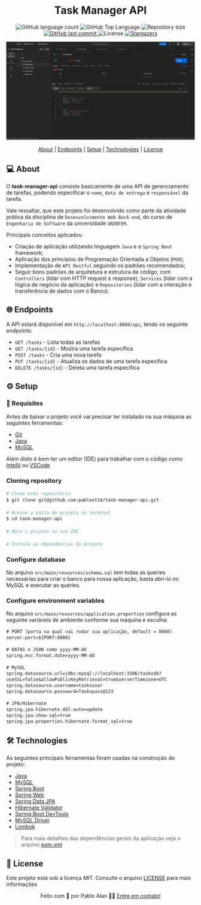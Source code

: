 <h1 align="center">
  Task Manager API
</h1>

<p align="center">
  <img alt="GitHub language count" src="https://img.shields.io/github/languages/count/pabloxt14/task-manager-api">

  <img alt="GitHub Top Language" src="https://img.shields.io/github/languages/top/pabloxt14/task-manager-api" />

  <img alt="Repository size" src="https://img.shields.io/github/repo-size/pabloxt14/task-manager-api">
  
  <a href="https://github.com/pabloxt14/task-manager-api/commits/master">
    <img alt="GitHub last commit" src="https://img.shields.io/github/last-commit/pabloxt14/task-manager-api">
  </a>
    
   <img alt="License" src="https://img.shields.io/badge/license-MIT-blue">

   <a href="https://github.com/pabloxt14/task-manager-api/stargazers">
    <img alt="Stargazers" src="https://img.shields.io/github/stars/pabloxt14/task-manager-api?style=social">
  </a>
</p>

<p>
  <img src=".github/cover.png" alt="Capa do projeto" />
</p>

<p align="center">
 <a href="#-about">About</a> | 
 <a href="#-endpoints">Endpoints</a> | 
 <a href="#-setup">Setup</a> | 
 <a href="#-technologies">Technologies</a> | 
 <a href="#-license">License</a>
</p>


## 💻 About

O **task-manager-api** consiste basicamente de uma API de gerenciamento de tarefas, podendo especificar o `nome`, `data de entrega` e `responsável` da tarefa.

Vale ressaltar, que este projeto foi desenvolvido como parte da atividade prática da disciplina de `Desenvolvimento Web Back-end`, do curso de `Engenharia de Software` da universidade `UNINTER`.

Principais conceitos aplicados:
- Criação de aplicação utilizando linguagem `Java` e o `Spring Boot` framework;
- Aplicação dos princípios de Programação Orientada a Objetos (`POO`);
- Implementação de `API Restful` seguindo os padrões recomendados;
- Seguir bons padrões de arquitetura e estrutura de código, com `Controllers` (lidar com HTTP request e response), `Services` (lidar com a lógica de negócio da aplicação) e `Repositories` (lidar com a interação e transferência de dados com o Banco).


<!-- ## 🔗 Deploy

O deploy da aplicação pode ser acessada através da seguinte URL base: https://pabloxt14-nlw-expert-notes.vercel.app/ -->


## 🌐 Endpoints

A API estará disponível em `http://localhost:8080/api`, tendo os seguinte endpoints:

- `GET /tasks` - Lista todas as tarefas
- `GET /tasks/{id}` - Mostra uma tarefa específica
- `POST /tasks` - Cria uma nova tarefa
- `PUT /tasks/{id}` - Atualiza os dados de uma tarefa específica
- `DELETE /tasks/{id}` - Deleta uma tarefa específica


## ⚙ Setup

### 📝 Requisites

Antes de baixar o projeto você vai precisar ter instalado na sua máquina as seguintes ferramentas:

* [Git](https://git-scm.com)
* [Java](https://www.java.com/pt-BR/)
* [MySQL](https://www.mysql.com/)

Além disto é bom ter um editor (IDE) para trabalhar com o código como [Intellij](https://www.jetbrains.com/pt-br/idea/) ou [VSCode](https://code.visualstudio.com/)

### Cloning repository

```bash
# Clone este repositório
$ git clone git@github.com:pabloxt14/task-manager-api.git

# Acesse a pasta do projeto no terminal
$ cd task-manager-api

# Abra o projeto na sua IDE

# Instale as dependências do projeto
```

### Configure database

No arquivo `src/main/resources/schema.sql` tem todas as queries necessárias para criar o banco para nossa aplicação, basta abri-lo no MySQL e executar as queries.

### Configure environment variables

No arquivo `src/main/resources/application.properties` configura as seguinte variáveis de ambiente conforme sua máquina e escolha:

```
# PORT (porta na qual vai rodar sua aplicação, default = 8080)
server.port=${PORT:8080}

# DATAS e JSON como yyyy-MM-dd
spring.mvc.format.date=yyyy-MM-dd

# MySQL
spring.datasource.url=jdbc:mysql://localhost:3306/tasksdb?useSSL=false&allowPublicKeyRetrieval=true&serverTimezone=UTC
spring.datasource.username=tasksuser
spring.datasource.password=Taskspass@123

# JPA/Hibernate
spring.jpa.hibernate.ddl-auto=update
spring.jpa.show-sql=true
spring.jpa.properties.hibernate.format_sql=true
```


## 🛠 Technologies

As seguintes principais ferramentas foram usadas na construção do projeto:

* [Java](https://www.java.com/pt-BR/)
* [MySQL](https://www.mysql.com/)
* [Spring Boot](https://spring.io/projects/spring-boot/)
* [Spring Web](https://spring-io.translate.goog/projects/spring-ws?_x_tr_sl=en&_x_tr_tl=pt&_x_tr_hl=pt&_x_tr_pto=tc&_x_tr_hist=true)
* [Spring Data JPA](https://spring.io/projects/spring-data-jpa)
* [Hibernate Validator](https://hibernate.org/validator/)
* [Spring Boot DevTools](https://docs.spring.io/spring-boot/reference/using/devtools.html)
* [MySQL Driver](https://spring.io/guides/gs/accessing-data-mysql)
* [Lombok](https://projectlombok.org/)

> Para mais detalhes das dependências gerais da aplicação veja o arquivo [pom.xml](./pom.xml)


## 📝 License

Este projeto está sob a licença MIT. Consulte o arquivo [LICENSE](./LICENSE) para mais informações

<p align="center">
  Feito com 💜 por Pablo Alan 👋🏽 <a href="https://www.linkedin.com/in/pabloalan/" target="_blank">Entre em contato!</a>  
</p>
